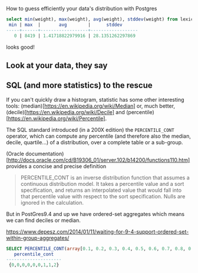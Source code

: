 

How to guess efficiently your data's distribution with Postgres



```sql
select min(weight), max(weight), avg(weight), stddev(weight) from lexicon.keyword ;
 min | max  |       avg        |      stddev
-----+------+------------------+------------------
   0 | 8419 | 1.41718822979916 | 28.1351262297869
```

looks good!


## Look at your data, they say





## SQL (and more statistics) to the rescue

If you can't quickly draw a histogram, statistic has some other interesting 
tools:
(median)[https://en.wikipedia.org/wiki/Median] or, 
much better, (decile)[https://en.wikipedia.org/wiki/Decile]
and (percentile)[https://en.wikipedia.org/wiki/Percentile].

The SQL standard introduced (in a 200X edition) the `PERCENTILE_CONT` operator,
which can compute any percentile (and therefore also the median, decile, quartile...)
of a distribution, over a complete table or a sub-group.

(Oracle documentation)[http://docs.oracle.com/cd/B19306_01/server.102/b14200/functions110.htm]
provides a concise and precise definition 

> PERCENTILE_CONT is an inverse distribution function that assumes a continuous distribution model. It takes a percentile value and a sort specification, and returns an interpolated value that would fall into that percentile value with respect to the sort specification. Nulls are ignored in the calculation.







But in PostGres9.4 and up we have ordered-set aggregates which means we can find 
deciles or median.

https://www.depesz.com/2014/01/11/waiting-for-9-4-support-ordered-set-within-group-aggregates/

```sql
SELECT PERCENTILE_CONT(array[0.1, 0.2, 0.3, 0.4, 0.5, 0.6, 0.7, 0.8, 0.9]) WITHIN GROUP(ORDER by weight) FROM lexicon.keyword;
   percentile_cont
---------------------
 {0,0,0,0,0,0,1,1,2}
```
